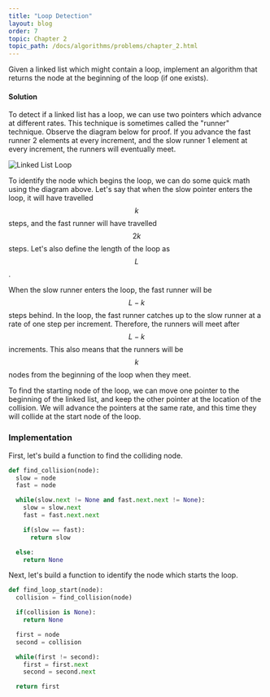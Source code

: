```yaml
---
title: "Loop Detection"
layout: blog
order: 7
topic: Chapter 2
topic_path: /docs/algorithms/problems/chapter_2.html
---
```

Given a linked list which might contain a loop, implement an algorithm that returns the node at the beginning of the loop (if one exists).

#### Solution
To detect if a linked list has a loop, we can use two pointers which advance at different rates. This technique is sometimes called the "runner" technique. Observe the diagram below for proof. If you advance the fast runner 2 elements at every increment, and the slow runner 1 element at every increment, the runners will eventually meet.

<img src="{{ site.baseurl }}/assets/img/docs/algorithms/linked-list-loop-1.jpg" alt="Linked List Loop">

To identify the node which begins the loop, we can do some quick math using the diagram above. Let's say that when the slow pointer enters the loop, it will have travelled $$ k $$ steps, and the fast runner will have travelled $$ 2k $$ steps. Let's also define the length of the loop as $$ L $$.

When the slow runner enters the loop, the fast runner will be $$ L - k $$ steps behind. In the loop, the fast runner catches up to the slow runner at a rate of one step per increment. Therefore, the runners will meet after $$ L - k $$ increments. This also means that the runners will be $$ k $$ nodes from the beginning of the loop when they meet.

To find the starting node of the loop, we can move one pointer to the beginning of the linked list, and keep the other pointer at the location of the collision. We will advance the pointers at the same rate, and this time they will collide at the start node of the loop.

### Implementation
First, let's build a function to find the colliding node.

```python
def find_collision(node):
  slow = node
  fast = node

  while(slow.next != None and fast.next.next != None):
    slow = slow.next
    fast = fast.next.next

    if(slow == fast):
      return slow

  else:
    return None
```

Next, let's build a function to identify the node which starts the loop.

```python
def find_loop_start(node):
  collision = find_collision(node)

  if(collision is None):
    return None

  first = node
  second = collision

  while(first != second):
    first = first.next
    second = second.next

  return first
```